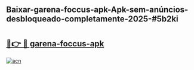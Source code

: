 ## Baixar-garena-foccus-apk-Apk-sem-anúncios-desbloqueado-completamente-2025-#5b2ki

# <h2><a href="https://ainizakaria.my?title=garena-foccus-apk&ref=20M">🔗👉 🔴 garena-foccus-apk</a></h2>

[![acn](https://github.com/user-attachments/assets/0f9c940e-d8b0-45ae-aac7-cd30a18b3e1c)](https://ainizakaria.my?title=garena-foccus-apk&ref=20M)

